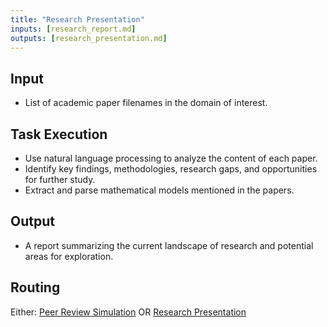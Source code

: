 ```yaml
---
title: "Research Presentation"
inputs: [research_report.md]
outputs: [research_presentation.md]
---
```

## Input

- List of academic paper filenames in the domain of interest.

## Task Execution

- Use natural language processing to analyze the content of each paper.
- Identify key findings, methodologies, research gaps, and opportunities for further study.
- Extract and parse mathematical models mentioned in the papers.

## Output

- A report summarizing the current landscape of research and potential areas for exploration.

## Routing

Either: [Peer Review Simulation](08_peer_review_simulation.md) OR
        [Research Presentation](07_research_presentation.md)
